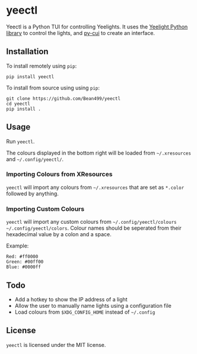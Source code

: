 # yeectl
Yeectl is a Python TUI for controlling Yeelights. It uses the [Yeelight Python library](https://gitlab.com/stavros/python-yeelight) to control the lights, and [py-cui](https://github.com/jwlodek/py_cui) to create an interface.

## Installation
To install remotely using `pip`:
```
pip install yeectl
```

To install from source using using `pip`:
```
git clone https://github.com/Bean499/yeectl
cd yeectl
pip install .
```

## Usage
Run `yeectl`.

The colours displayed in the bottom right will be loaded from `~/.xresources` and `~/.config/yeectl/`.

### Importing Colours from XResources
`yeectl` will import any colours from `~/.xresources` that are set as `*.color` followed by anything.

### Importing Custom Colours
`yeectl` will import any custom colours from `~/.config/yeectl/colours` `~/.config/yeectl/colors`. Colour names should be seperated from their hexadecimal value by a colon and a space.

Example:
```
Red: #ff0000
Green: #00ff00
Blue: #0000ff
```

## Todo

* Add a hotkey to show the IP address of a light
* Allow the user to manually name lights using a configuration file
* Load colours from `$XDG_CONFIG_HOME` instead of `~/.config`

## License
`yeectl` is licensed under the MIT license.
